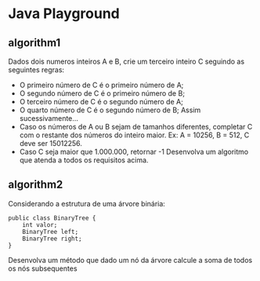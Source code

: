 # Java Playground

## algorithm1
Dados dois numeros inteiros A e B, crie um terceiro inteiro C seguindo as seguintes
regras:
- O primeiro número de C é o primeiro número de A;
- O segundo número de C é o primeiro número de B;
- O terceiro número de C é o segundo número de A;
- O quarto número de C é o segundo número de B;
Assim sucessivamente…
- Caso os números de A ou B sejam de tamanhos diferentes, completar C com o restante
dos números do inteiro maior. Ex: A = 10256, B = 512, C deve ser 15012256.
- Caso C seja maior que 1.000.000, retornar -1
Desenvolva um algoritmo que atenda a todos os requisitos acima.

## algorithm2
Considerando a estrutura de uma árvore binária:
```
public class BinaryTree {
    int valor;
    BinaryTree left;
    BinaryTree right;
}
```
Desenvolva um método que dado um nó da árvore calcule a soma de todos os nós
subsequentes